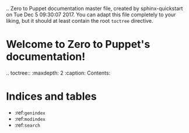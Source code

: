 .. Zero to Puppet documentation master file, created by
   sphinx-quickstart on Tue Dec  5 09:30:07 2017.
   You can adapt this file completely to your liking, but it should at least
   contain the root `toctree` directive.

Welcome to Zero to Puppet's documentation!
==========================================

.. toctree::
   :maxdepth: 2
   :caption: Contents:



Indices and tables
==================

* :ref:`genindex`
* :ref:`modindex`
* :ref:`search`
